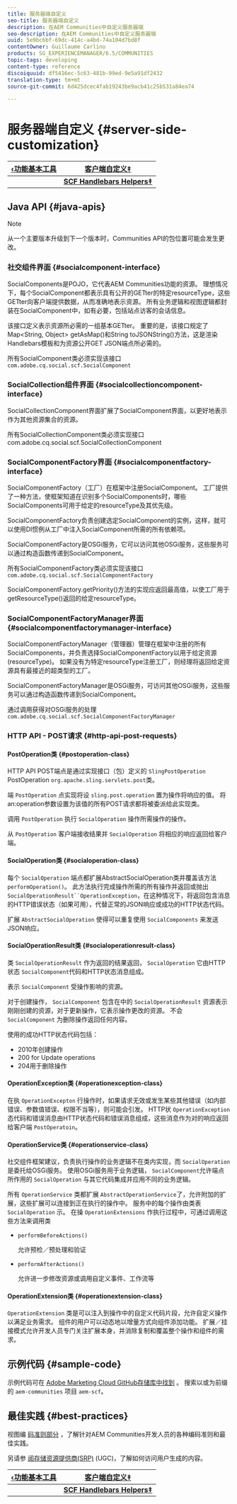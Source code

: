 ```yaml
---
title: 服务器端自定义
seo-title: 服务器端自定义
description: 在AEM Communities中自定义服务器端
seo-description: 在AEM Communities中自定义服务器端
uuid: 5e9bc6bf-69dc-414c-a4bd-74a104d7bd8f
contentOwner: Guillaume Carlino
products: SG_EXPERIENCEMANAGER/6.5/COMMUNITIES
topic-tags: developing
content-type: reference
discoiquuid: df5416ec-5c63-481b-99ed-9e5a91df2432
translation-type: tm+mt
source-git-commit: 6d425dcec4fab19243be9acb41c25b531a84ea74

---
```



# 服务器端自定义 {#server-side-customization}

| **[‹功能基本工具](essentials.md)** | **[客户端自定义‡](client-customize.md)** |
|---|---|
|  | **[SCF Handlebars Helpers‡](handlebars-helpers.md)** |

## Java API {#java-apis}

>[!NOTE]
>
>从一个主要版本升级到下一个版本时，Communities API的包位置可能会发生更改。


### 社交组件界面 {#socialcomponent-interface}

SocialComponents是POJO，它代表AEM Communities功能的资源。 理想情况下，每个SocialComponent都表示具有公开的GETter的特定resourceType，这些GETter向客户端提供数据，从而准确地表示资源。 所有业务逻辑和视图逻辑都封装在SocialComponent中，如有必要，包括站点访客的会话信息。

该接口定义表示资源所必需的一组基本GETter。 重要的是，该接口规定了Map&lt;String, Object> getAsMap()和String toJSONString()方法，这是渲染Handlebars模板和为资源公开GET JSON端点所必需的。

所有SocialComponent类必须实现该接口 `com.adobe.cq.social.scf.SocialComponent`

### SocialCollection组件界面 {#socialcollectioncomponent-interface}

SocialCollectionComponent界面扩展了SocialComponent界面，以更好地表示作为其他资源集合的资源。

所有SocialCollectionComponent类必须实现接口com.adobe.cq.social.scf.SocialCollectionComponent

### SocialComponentFactory界面 {#socialcomponentfactory-interface}

SocialComponentFactory（工厂）在框架中注册SocialComponent。 工厂提供了一种方法，使框架知道在识别多个SocialComponents时，哪些SocialComponents可用于给定的resourceType及其优先级。

SocialComponentFactory负责创建选定SocialComponent的实例，这样，就可以使用DI惯例从工厂中注入SocialComponent所需的所有依赖项。

SocialComponentFactory是OSGi服务，它可以访问其他OSGi服务，这些服务可以通过构造函数传递到SocialComponent。

所有SocialComponentFactory类必须实现该接口 `com.adobe.cq.social.scf.SocialComponentFactory`

SocialComponentFactory.getPriority()方法的实现应返回最高值，以使工厂用于getResourceType()返回的给定resourceType。

### SocialComponentFactoryManager界面 {#socialcomponentfactorymanager-interface}

SocialComponentFactoryManager（管理器）管理在框架中注册的所有SocialComponents，并负责选择SocialComponentFactory以用于给定资源(resourceType)。 如果没有为特定resourceType注册工厂，则经理将返回给定资源具有最接近的超类型的工厂。

SocialComponentFactoryManager是OSGi服务，可访问其他OSGi服务，这些服务可以通过构造函数传递到SocialComponent。

通过调用获得对OSGi服务的处理 `com.adobe.cq.social.scf.SocialComponentFactoryManager`

### HTTP API - POST请求 {#http-api-post-requests}

#### PostOperation类 {#postoperation-class}

HTTP API POST端点是通过实现接口（包）定义的 `SlingPostOperation` PostOperation `org.apache.sling.servlets.post`类。

端 `PostOperation` 点实现将设 `sling.post.operation` 置为操作将响应的值。 将an:operation参数设置为该值的所有POST请求都将被委派给此实现类。

调用 `PostOperation` 执行 `SocialOperation` 操作所需操作的操作。

从 `PostOperation` 客户端接收结果并 `SocialOperation` 将相应的响应返回给客户端。

#### SocialOperation类 {#socialoperation-class}

每个 `SocialOperation` 端点都扩展AbstractSocialOperation类并覆盖该方法 `performOperation()`。 此方法执行完成操作所需的所有操作并返回或抛出 `SocialOperationResult``OperationException`，在这种情况下，将返回包含消息的HTTP错误状态（如果可用），代替正常的JSON响应或成功的HTTP状态代码。

扩展 `AbstractSocialOperation` 使得可以重复使用 `SocialComponents` 来发送JSON响应。

#### SocialOperationResult类 {#socialoperationresult-class}

类 `SocialOperationResult` 作为返回的结果返回， `SocialOperation` 它由HTTP状态 `SocialComponent`代码和HTTP状态消息组成。

表示 `SocialComponent` 受操作影响的资源。

对于创建操作， `SocialComponent` 包含在中的 `SocialOperationResult` 资源表示刚刚创建的资源，对于更新操作，它表示操作更改的资源。 不会 `SocialComponent` 为删除操作返回任何内容。

使用的成功HTTP状态代码包括：

* 2010年创建操作
* 200 for Update operations
* 204用于删除操作

#### OperationException类 {#operationexception-class}

在执 `OperationExcepton` 行操作时，如果请求无效或发生某些其他错误（如内部错误、参数值错误、权限不当等），则可能会引发。 HTTP状 `OperationException` 态代码和错误消息由HTTP状态代码和错误消息组成，这些消息作为对的响应返回给客户端 `PostOperatoin`。

#### OperationService类 {#operationservice-class}

社交组件框架建议，负责执行操作的业务逻辑不在类内实现，而 `SocialOperation` 是委托给OSGi服务。 使用OSGi服务用于业务逻辑， `SocialComponent`允许端点所作用的 `SocialOperation` 与其它代码集成并应用不同的业务逻辑。

所有 `OperationService` 类都扩展 `AbstractOperationService`了，允许附加的扩展，这些扩展可以连接到正在执行的操作中。 服务中的每个操作由类表 `SocialOperation` 示。 在操 `OperationExtensions` 作执行过程中，可通过调用这些方法来调用类

* `performBeforeActions()`

   允许预检／预处理和验证
* `performAfterActions()`

   允许进一步修改资源或调用自定义事件、工作流等

#### OperationExtension类 {#operationextension-class}

`OperationExtension` 类是可以注入到操作中的自定义代码片段，允许自定义操作以满足业务需求。 组件的用户可以动态地以增量方式向组件添加功能。 扩展／挂接模式允许开发人员专门关注扩展本身，并消除复制和覆盖整个操作和组件的需求。

## 示例代码 {#sample-code}

示例代码可在 [Adobe Marketing Cloud GitHub存储库中找到](https://github.com/Adobe-Marketing-Cloud) 。 搜索以或为前缀的 `aem-communities` 项目 `aem-scf`。

## 最佳实践 {#best-practices}

视图编 [码准则部分](code-guide.md) ，了解针对AEM Communities开发人员的各种编码准则和最佳实践。

另请参 [阅存储资源提供商(SRP)](srp.md) (UGC)，了解如何访问用户生成的内容。

| **[‹功能基本工具](essentials.md)** | **[客户端自定义‡](client-customize.md)** |
|---|---|
|  | **[SCF Handlebars Helpers‡](handlebars-helpers.md)** |

